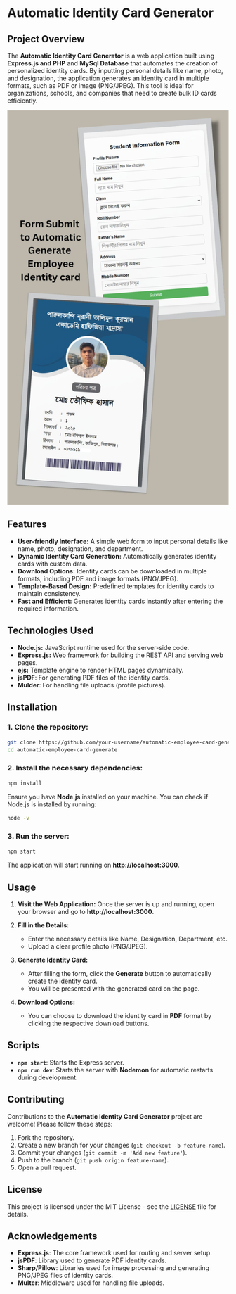 # **Automatic Identity Card Generator**

## **Project Overview**

The **Automatic Identity Card Generator** is a web application built using **Express.js and PHP** and **MySql Database** that automates the creation of personalized identity cards. By inputting personal details like name, photo, and designation, the application generates an identity card in multiple formats, such as PDF or image (PNG/JPEG). This tool is ideal for organizations, schools, and companies that need to create bulk ID cards efficiently.

![alt text](./uploads/work_preview.jpg)

<!-- ![alt text](https://github.com/[username]/[reponame]/blob/[branch]/image.jpg?raw=true) -->

## **Features**

- **User-friendly Interface:** A simple web form to input personal details like name, photo, designation, and department.
- **Dynamic Identity Card Generation:** Automatically generates identity cards with custom data.
- **Download Options:** Identity cards can be downloaded in multiple formats, including PDF and image formats (PNG/JPEG).
- **Template-Based Design:** Predefined templates for identity cards to maintain consistency.
- **Fast and Efficient:** Generates identity cards instantly after entering the required information.

## **Technologies Used**

- **Node.js:** JavaScript runtime used for the server-side code.
- **Express.js:** Web framework for building the REST API and serving web pages.
- **ejs:** Template engine to render HTML pages dynamically.
- **jsPDF**: For generating PDF files of the identity cards.
- **Mulder**: For handling file uploads (profile pictures).

## **Installation**

### 1. Clone the repository:

```bash
git clone https://github.com/your-username/automatic-employee-card-generate.git
cd automatic-employee-card-generate
```

### 2. Install the necessary dependencies:

```bash
npm install
```

Ensure you have **Node.js** installed on your machine. You can check if Node.js is installed by running:

```bash
node -v
```

### 3. Run the server:

```bash
npm start
```

The application will start running on **http://localhost:3000**.

## **Usage**

1. **Visit the Web Application:** Once the server is up and running, open your browser and go to **http://localhost:3000**.
2. **Fill in the Details:**
   - Enter the necessary details like Name, Designation, Department, etc.
   - Upload a clear profile photo (PNG/JPEG).
3. **Generate Identity Card:**

   - After filling the form, click the **Generate** button to automatically create the identity card.
   - You will be presented with the generated card on the page.

4. **Download Options:**
   - You can choose to download the identity card in **PDF** format by clicking the respective download buttons.

## **Scripts**

- **`npm start`**: Starts the Express server.
- **`npm run dev`**: Starts the server with **Nodemon** for automatic restarts during development.

## **Contributing**

Contributions to the **Automatic Identity Card Generator** project are welcome! Please follow these steps:

1. Fork the repository.
2. Create a new branch for your changes (`git checkout -b feature-name`).
3. Commit your changes (`git commit -m 'Add new feature'`).
4. Push to the branch (`git push origin feature-name`).
5. Open a pull request.

## **License**

This project is licensed under the MIT License - see the [LICENSE](./LICENSE) file for details.

## **Acknowledgements**

- **Express.js**: The core framework used for routing and server setup.
- **jsPDF**: Library used to generate PDF identity cards.
- **Sharp/Pillow**: Libraries used for image processing and generating PNG/JPEG files of identity cards.
- **Multer**: Middleware used for handling file uploads.
